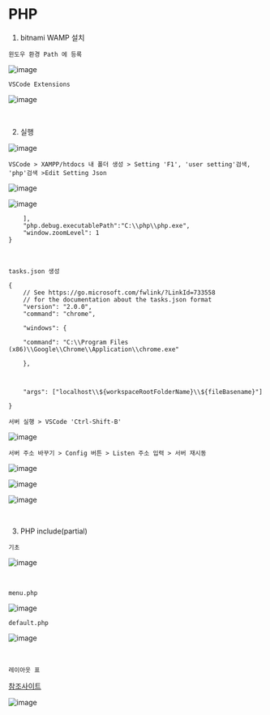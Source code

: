 PHP
====

1. bitnami WAMP 설치 

`윈도우 환경 Path 에 등록`

![image](https://user-images.githubusercontent.com/30430227/149702592-dd000f72-e6e5-4a6c-8354-21e0042def11.png)

`VSCode Extensions`

![image](https://user-images.githubusercontent.com/30430227/149688036-983b3dc8-d59a-4164-8b25-50b95c670cc0.png)

<br>

2. 실행

![image](https://user-images.githubusercontent.com/30430227/149687744-2737f0e4-ece1-45de-92c5-9ce4f4b3b05f.png)

`VSCode > XAMPP/htdocs 내 폴더 생성 > Setting 'F1', 'user setting'검색, 'php'검색 >Edit Setting Json`

![image](https://user-images.githubusercontent.com/30430227/149702200-969d0d62-6bb6-4ddb-a3fa-0e8192646077.png)

![image](https://user-images.githubusercontent.com/30430227/149702318-eb79c18f-7069-488c-99b9-a974bf0764a1.png)

```
    ],
    "php.debug.executablePath":"C:\\php\\php.exe",
    "window.zoomLevel": 1
}
```

<br>

`tasks.json 생성`

```
{
    // See https://go.microsoft.com/fwlink/?LinkId=733558
    // for the documentation about the tasks.json format
    "version": "2.0.0",
    "command": "chrome",

    "windows": {

    "command": "C:\\Program Files (x86)\\Google\\Chrome\\Application\\chrome.exe"

    },

 

    "args": ["localhost\\${workspaceRootFolderName}\\${fileBasename}"]

}
```

`서버 실행 > VSCode 'Ctrl-Shift-B'`

![image](https://user-images.githubusercontent.com/30430227/149702733-18a83a85-cf32-44d4-b4c5-c0fa39ae7a9b.png)

`서버 주소 바꾸기 > Config 버튼 > Listen 주소 입력 > 서버 재시동 `

![image](https://user-images.githubusercontent.com/30430227/149762552-d7b3141c-8ddd-4ed7-abc7-eb4369045b0f.png)

![image](https://user-images.githubusercontent.com/30430227/149762929-ba9acbf0-6415-42ac-84a5-4459b6797fde.png)

![image](https://user-images.githubusercontent.com/30430227/149762889-391d2b8b-2864-4969-8092-62846e4025ba.png)

<br>

3. PHP include(partial)

`기초`

![image](https://user-images.githubusercontent.com/30430227/149773138-8c70a567-23b8-49ea-93c5-72d8e3787939.png)

<br>

`menu.php`

![image](https://user-images.githubusercontent.com/30430227/149773336-5c59db3e-2fd7-4778-bd7c-f31aec5dccb0.png)

`default.php`

![image](https://user-images.githubusercontent.com/30430227/149773623-43dfc92d-2109-45d7-bc5b-800aa6058128.png)

<br>

`레이아웃 표`

[참조사이트](https://www.kimsq.com/docs/c/dev/extension/layout)

![image](https://user-images.githubusercontent.com/30430227/149775041-7ff04642-aada-4160-8b28-ed50ec238a7a.png)

